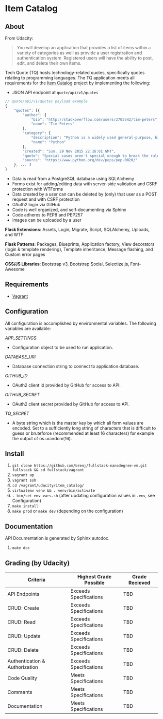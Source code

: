 Item Catalog
============

About
-----
From Udacity:
> You will develop an application that provides a list of items within a
> variety of categories as well as provide a user registration and
> authentication system. Registered users will have the ability to post,
> edit, and delete their own items.

Tech Quote (TQ) hosts technology-related quotes, specifically quotes relating
to programming languages. The TQ application meets all requirements for
the [Item Catalog](https://www.udacity.com/course/full-stack-web-developer-nanodegree--nd004) 
project by implementing the following:

* JSON API endpoint at `quote/api/v1/quotes`
```javascript
// quote/api/v1/quotes payload example
{
	"quotes": [{
		"author": {
			"bio": "http://stackoverflow.com/users/2705542/tim-peters",
			"name": "Tim Peters"
		},
		"category": {
			"description": "Python is a widely used general-purpose, high-level programming language. Its design philosophy emphasizes code readability, and its syntax allows programmers to express concepts in fewer lines of code than would be possible in languages such as C++ or Java. The language provides constructs intended to enable clear programs on both a small and large scale.",
			"name": "Python"
		},
		"created": "Sun, 29 Nov 2015 22:18:01 GMT",
		"quote": "Special cases aren't special enough to break the rules.",
		"source": "https://www.python.org/dev/peps/pep-0020/"
	}, ... ]
}
```
* Data is read from a PostgreSQL database using SQLAlchemy
* Forms exist for adding/editing data with server-side validation and
  CSRF protection with WTForms
* Data created by a user can can be deleted by (only) that user as a POST
  request and with CSRF protection
* OAuth2 login via GitHub
* Code is well organized, and self-documenting via Sphinx
* Code adheres to PEP8 and PEP257
* Images can be uploaded by a user

**Flask Extensions**: Assets, Login, Migrate, Script, SQLAlchemy, Uploads,
    and WTF

**Flask Patterns**: Packages, Blueprints, Application factory,
    View decorators (login & template rendering), Template inheritance,
    Message flashing, and Custom error pages

**CSS/JS Libraries**:  Bootstrap v3, Bootstrap Social, Selectize.js,
    Font-Awesome

Requirements
------------

* [Vagrant](http://www.vagrantup.com/downloads.html)

Configuration
-------------

All configuration is accomplished by environmental variables.
The following variables are available:

*APP_SETTINGS* 
- Configuration object to be used to run application.

*DATABASE_URI*
- Database connection string to connect to application database.

*GITHUB_ID*
- OAuth2 client id provided by GitHub for access to API.

*GITHUB_SECRET*
- OAuth2 client secret provided by GitHub for access to API.

*TQ_SECRET*
- A byte string which is the master key by which all form values are encoded.
  Set to a sufficiently long string of characters that is difficult to
  guess or bruteforce (recommended at least 16 characters) for example
  the output of os.urandom(16).

Install
-------

1. `git clone https://github.com/brenj/fullstack-nanodegree-vm.git fullstack && cd fullstack/vagrant`
2. `vagrant up`
3. `vagrant ssh`
4. `cd /vagrant/udacity/item_catalog/`
5. `virtualenv venv && . venv/bin/activate`
6. `. bin/set-env-vars.sh` (after updating configuration values in `.env`, see Configuration)
7. `make install`
8. `make prod` or `make dev` (depending on the configuration)

Documentation
-------------
API Documentation is generated by Sphinx autodoc.

1. `make doc`

Grading (by Udacity)
--------------------

Criteria       |Highest Grade Possible  |Grade Recieved
---------------|------------------------|--------------
API Endpoints  |Exceeds Specifications  |TBD
CRUD: Create   |Exceeds Specifications  |TBD
CRUD: Read     |Exceeds Specifications  |TBD
CRUD: Update   |Exceeds Specifications  |TBD
CRUD: Delete   |Exceeds Specifications  |TBD
Authentication & Authorization   |Exceeds Specifications  |TBD
Code Quality   |Meets Specifications  |TBD
Comments       |Meets Specifications  |TBD
Documentation  |Meets Specifications    |TBD
